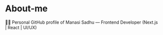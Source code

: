 # About-me
👩‍💻 Personal GitHub profile of Manasi Sadhu — Frontend Developer (Next.js | React | UI/UX)
